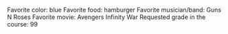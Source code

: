 Favorite color: blue
Favorite food: hamburger
Favorite musician/band: Guns N Roses
Favorite movie: Avengers Infinity War
Requested grade in the course: 99
